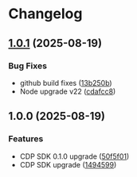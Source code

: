 # Changelog

## [1.0.1](https://github.com/HCL-CDP-TA/deutschebahn/compare/v1.0.0...v1.0.1) (2025-08-19)


### Bug Fixes

* github build fixes ([13b250b](https://github.com/HCL-CDP-TA/deutschebahn/commit/13b250b8777afce9dd2ce47decb32005844bcfa5))
* Node upgrade v22 ([cdafcc8](https://github.com/HCL-CDP-TA/deutschebahn/commit/cdafcc899bc52ae801ecb541097101d6dd4fb854))

## 1.0.0 (2025-08-19)


### Features

* CDP SDK 0.1.0 upgrade ([50f5f01](https://github.com/HCL-CDP-TA/deutschebahn/commit/50f5f019528a43bddaa1507ff84a2d1361ba7a0e))
* CDP SDK upgrade ([1494599](https://github.com/HCL-CDP-TA/deutschebahn/commit/14945990bec9ea471a4139ac7fafbeee12a69d3d))
